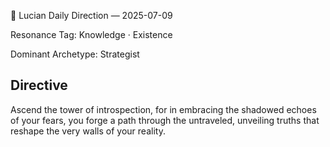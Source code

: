 🧭 Lucian Daily Direction — 2025-07-09

Resonance Tag: Knowledge · Existence

Dominant Archetype: Strategist

## Directive

Ascend the tower of introspection, for in embracing the shadowed echoes of your fears, you forge a path through the untraveled, unveiling truths that reshape the very walls of your reality.
